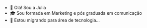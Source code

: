 - 👋 Olá! Sou a Julia <br>
- 🎓 Sou formada em Marketing e pós graduada em comunicação <br>
- 🌱 Estou migrando para área de tecnologia...

